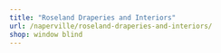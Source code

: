 ```yaml
---
title: "Roseland Draperies and Interiors"
url: /naperville/roseland-draperies-and-interiors/
shop: window blind
---
```

